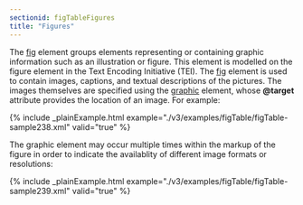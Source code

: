 ```yaml
---
sectionid: figTableFigures
title: "Figures"
---
```




 The <a class="link_odd_elementSpec" href="/v3/elements/fig">fig</a> element groups elements representing or containing graphic
information such as an illustration or figure. This element is modelled on the figure
element
in the Text Encoding Initiative (TEI). The 
<a class="link_odd_elementSpec" href="/v3/elements/fig">fig</a> element is used to
contain images, captions, and textual descriptions of the pictures. The images themselves
are
specified using the 
<a class="link_odd_elementSpec" href="/v3/elements/graphic">graphic</a> element, whose **@target** attribute
provides the location of an image. For example:

{% include _plainExample.html example="./v3/examples/figTable/figTable-sample238.xml" valid="true" %}

The graphic element may occur multiple times within the markup of the figure in order
to
indicate the availablity of different image formats or resolutions:

{% include _plainExample.html example="./v3/examples/figTable/figTable-sample239.xml" valid="true" %}



